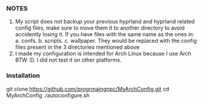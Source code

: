 ### NOTES ###
1. My script does not backup your previous hyprland and hyprland related config files, make sure to move them it to another directory
  to avoid accidently losing it. If you have files with the same name as the ones in:
  a. confs.
  b. scripts.
  c. wallpaper.
  They would be replaced with the config files present in the 3 directories mentioned above
2. I made my configuration is intended for Arch Linux because I use Arch BTW :D.
  I did not test it on other platforms.


### Installation ###
git clone https://github.com/progrmaingnpc/MyArchConfig.git
cd MyArchConfig
./autoconfigure.sh
